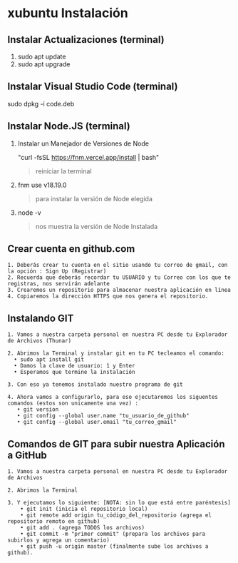 # xubuntu Instalación

## Instalar Actualizaciones (terminal)
1. sudo apt update
2. sudo apt upgrade

## Instalar Visual Studio Code (terminal)
sudo dpkg -i code.deb 

## Instalar Node.JS (terminal)

1. Instalar un Manejador de Versiones de Node

   "curl -fsSL https://fnm.vercel.app/install | bash"
	 >reiniciar la terminal

3. fnm use v18.19.0
	 >para instalar la versión de Node elegida

5. node -v
	 >nos muestra la versión de Node Instalada

## Crear cuenta en github.com
    1. Deberás crear tu cuenta en el sitio usando tu correo de gmail, con la opción : Sign Up (Registrar)
    2. Recuerda que deberás recordar tu USUARIO y tu Correo con los que te registras, nos servirán adelante
    3. Crearemos un repositorio para almacenar nuestra aplicación en línea
    4. Copiaremos la dirección HTTPS que nos genera el repositorio.
    
## Instalando GIT
    1. Vamos a nuestra carpeta personal en nuestra PC desde tu Explorador de Archivos (Thunar)
    
    2. Abrimos la Terminal y instalar git en tu PC tecleamos el comando:
      • sudo apt install git
      • Damos la clave de usuario: 1 y Enter
      • Esperamos que termine la instalación
    
    3. Con eso ya tenemos instalado nuestro programa de git
    
    4. Ahora vamos a configurarlo, para eso ejecutaremos los siguentes comandos (estos son unicamente una vez) :
       • git version
       • git config --global user.name "tu_usuario_de_github"
       • git config --global user.email "tu_correo_gmail"

## Comandos de GIT para subir nuestra Aplicación a GitHub
    1. Vamos a nuestra carpeta personal en nuestra PC desde tu Explorador de Archivos
    
    2. Abrimos la Terminal
    
    3. Y ejecutamos lo siguiente: [NOTA: sin lo que está entre paréntesis]
        • git init (inicia el repositorio local)
        • git remote add origin tu_código_del_repositorio (agrega el repositorio remoto en github)
        • git add . (agrega TODOS los archivos)
        • git commit -m "primer commit" (prepara los archivos para subirlos y agrega un comentario)
        • git push -u origin master (finalmente sube los archivos a github).
        
